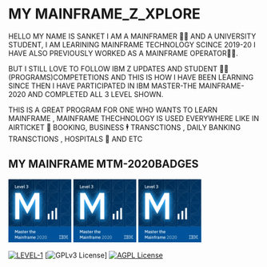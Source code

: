 
# MY MAINFRAME_Z_XPLORE

HELLO MY NAME IS SANKET I AM A MAINFRAMER 👨‍💻 AND A UNIVERSITY STUDENT, I AM LEARINING MAINFRAME TECHNOLOGY SCINCE 2019-20
I HAVE ALSO PREVIOUSLY WORKED AS A MAINFRAME OPERATOR👷‍♂️.

BUT I STILL LOVE TO FOLLOW IBM Z UPDATES AND STUDENT 🧑‍🎓 (PROGRAMS)COMPETETIONS AND THIS IS HOW I HAVE BEEN LEARNING SINCE THEN 
I HAVE PARTICIPATED IN IBM MASTER-THE MAINFRAME-2020 AND COMPLETED ALL 3 LEVEL SHOWN.

THIS IS A GREAT PROGRAM FOR ONE WHO WANTS TO LEARN MAINFRAME , MAINFRAME THECHNOLOGY IS USED EVERYWHERE LIKE IN AIRTICKET 🎫 BOOKING, BUSINESS 🕴️ TRANSCTIONS , DAILY BANKING TRANSCTIONS , HOSPITALS 🏥 AND ETC





## MY MAINFRAME MTM-2020BADGES


<div align="left"><img src="/master-the-mainframe-2020-level-3.png" alt="master-the-mainframe-2020-level-3" width="25%;"  div align="centre" </p> <img src="/master-the-mainframe-2020-level-3.png" alt="master-the-mainframe-2020-level-3" width="25%;"  div align="centre"  </p> <img src="/master-the-mainframe-2020-level-3.png" alt="master-the-mainframe-2020-level-3" width="25%;" />
  
[![LEVEL-1](https://img.shields.io/badge/BADGE-LEVEL1-brightgreen)](https://choosealicense.com/licenses/mit/)
[![GPLv3 License]((https://img.shields.io/badge/BADGE-LEVEL1-brightgreen))]
[![AGPL License](https://img.shields.io/badge/license-AGPL-blue.svg)](http://www.gnu.org/licenses/agpl-3.0)

